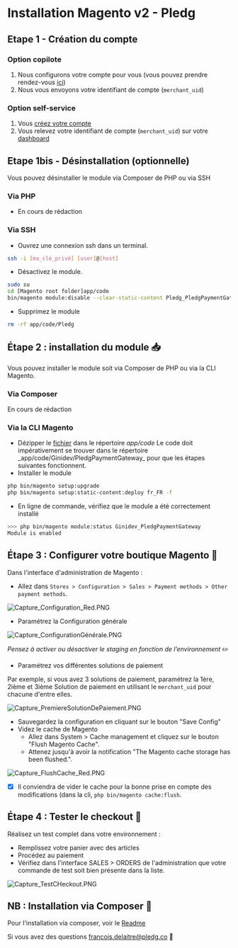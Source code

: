 # Installation Magento v2 - Pledg

## Etape 1 - Création du compte

### Option copilote

1. Nous configurons votre compte pour vous (vous pouvez prendre rendez-vous [ici](https://pledg.co/prenez-rendez-vous/))
2. Nous vous envoyons votre identifiant de compte (`merchant_uid`)

### Option self-service

1. Vous [créez votre compte](https://staging.dashboard.ecard.pledg.co/#/)
2. Vous relevez votre identifiant de compte (`merchant_uid`) sur votre [dashboard](https://staging.dashboard.ecard.pledg.co/#/)

## Etape 1bis - Désinstallation (optionnelle)

Vous pouvez désinstaller le module via Composer de PHP ou via SSH

### Via PHP

- En cours de rédaction

### Via SSH

- Ouvrez une connexion ssh dans un terminal.

```bash
ssh -i [ma_clé_privé] [user]@[host]
```

- Désactivez le module.

```bash
sudo su
cd [Magento root folder]app/code
bin/magento module:disable --clear-static-content Pledg_PledgPaymentGateway
```

- Supprimez le module

```bash
rm -rf app/code/Pledg
```

## Étape 2 : installation du module 📥

Vous pouvez installer le module soit via Composer de PHP ou via la CLI Magento.

### Via Composer

En cours de rédaction

### Via la CLI Magento

- Dézipper le [fichier](https://drive.google.com/file/d/1abfuNdlFyX0UhfMaaqBUkW12LOUQVoTx/view?usp=sharing) dans le répertoire _app/code_
Le code doit impérativement se trouver dans le répertoire _app/code/Ginidev/PledgPaymentGateway\_ pour que les étapes suivantes fonctionnent.
- Installer le module

```bash
php bin/magento setup:upgrade
php bin/magento setup:static-content:deploy fr_FR -f
```

- En ligne de commande, vérifiez que le module a été correctement installé

```bash
>>> php bin/magento module:status Ginidev_PledgPaymentGateway
Module is enabled
```

## Étape 3 : Configurer votre boutique Magento 🔧

Dans l'interface d'administration de Magento :

- Allez dans `Stores > Configuration > Sales > Payment methods > Other payment methods`.

![Capture_Configuration_Red.PNG](https://storage.googleapis.com/slite-api-files-production/files/IRZjGiN~EW/9b0546e5-10c0-4b6a-b2c4-e309e1047231/Capture_Configuration_Red.PNG)

- Paramétrez la Configuration générale

![Capture_ConfigurationGénérale.PNG](https://storage.googleapis.com/slite-api-files-production/files/IRZjGiN~EW/16e667a2-eb4c-4f5e-b600-a2fe489ca846/Capture_ConfigurationG%C3%A9n%C3%A9rale.PNG)

_Pensez à activer ou désactiver le staging en fonction de l’environnement_ ✏️

- Paramétrez vos différentes solutions de paiement

Par exemple, si vous avez 3 solutions de paiement, paramétrez la 1ère, 2ième et 3ième Solution de paiement en utilisant le `merchant_uid` pour chacune d'entre elles.

![Capture_PremiereSolutionDePaiement.PNG](https://storage.googleapis.com/slite-api-files-production/files/IRZjGiN~EW/54edf463-d291-4008-a45f-731899e9b0a4/Capture_PremiereSolutionDePaiement.PNG)

- Sauvegardez la configuration en cliquant sur le bouton "Save Config"
- Videz le cache de Magento
  - Allez dans System > Cache management et cliquez sur le bouton "Flush Magento Cache".
  - Attenez jusqu'à avoir la notification "The Magento cache storage has been flushed.".

![Capture_FlushCache_Red.PNG](https://storage.googleapis.com/slite-api-files-production/files/IRZjGiN~EW/ee4d282d-2123-4884-a445-a63d9c0a6b2a/Capture_FlushCache_Red.PNG)

- [x] Il conviendra de vider le cache pour la bonne prise en compte des modifications (dans la cli, `php bin/magento cache:flush`.

## Étape 4 : Tester le checkout 🔦

Réalisez un test complet dans votre environnement :

- Remplissez votre panier avec des articles
- Procédez au paiement
- Vérifiez dans l'interface SALES > ORDERS de l'administration que votre commande de test soit bien présente dans la liste.

![Capture_TestCHeckout.PNG](https://storage.googleapis.com/slite-api-files-production/files/IRZjGiN~EW/1c1b2417-7ff4-4321-8ff1-cdb4a9934d4a/Capture_TestCHeckout.PNG)

## NB : Installation via Composer 🔦

Pour l'installation via composer, voir le [Readme](https://github.com/pledgcorporate/ecard-magento)

Si vous avez des questions francois.delaitre@pledg.co 👋
